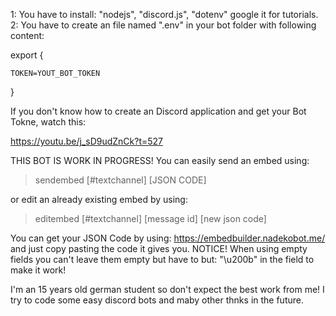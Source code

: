 1: You have to install: "nodejs", "discord.js", "dotenv"  google it for tutorials.
2: You have to create an file named ".env" in your bot folder with following content:

export {

    TOKEN=YOUT_BOT_TOKEN

}

If you don't know how to create an Discord application and get your Bot Tokne, watch this: 

https://youtu.be/j_sD9udZnCk?t=527

THIS BOT IS WORK IN PROGRESS!
You can easily send an embed using: 

>sendembed [#textchannel] [JSON CODE]

or edit an already existing embed by using: 

>editembed [#textchannel] [message id] [new json code]

You can get your JSON Code by using: https://embedbuilder.nadekobot.me/ and just copy pasting the code it gives you. 
NOTICE! When using empty fields you can't leave them empty but have to but: "\u200b" in the field to make it work!

I'm an 15 years old german student so don't expect the best work from me!
I try to code some easy discord bots and maby other thnks in the future.
